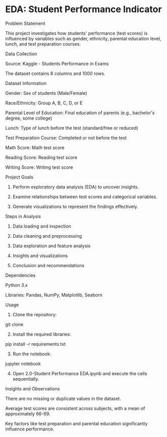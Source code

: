 

# EDA: Student Performance Indicator

Problem Statement

This project investigates how students' performance (test scores) is influenced by variables such as gender, ethnicity, parental education level, lunch, and test preparation courses.

Data Collection

Source: Kaggle - Students Performance in Exams

The dataset contains 8 columns and 1000 rows.


Dataset Information

Gender: Sex of students (Male/Female)

Race/Ethnicity: Group A, B, C, D, or E

Parental Level of Education: Final education of parents (e.g., bachelor's degree, some college)

Lunch: Type of lunch before the test (standard/free or reduced)

Test Preparation Course: Completed or not before the test

Math Score: Math test score

Reading Score: Reading test score

Writing Score: Writing test score


Project Goals

1. Perform exploratory data analysis (EDA) to uncover insights.


2. Examine relationships between test scores and categorical variables.


3. Generate visualizations to represent the findings effectively.



Steps in Analysis

1. Data loading and inspection


2. Data cleaning and preprocessing


3. Data exploration and feature analysis


4. Insights and visualizations


5. Conclusion and recommendations



Dependencies

Python 3.x

Libraries: Pandas, NumPy, Matplotlib, Seaborn


Usage

1. Clone the repository:

git clone <repository-url>


2. Install the required libraries:

pip install -r requirements.txt


3. Run the notebook:

jupyter notebook


4. Open 2.0-Student Performance EDA.ipynb and execute the cells sequentially.



Insights and Observations

There are no missing or duplicate values in the dataset.

Average test scores are consistent across subjects, with a mean of approximately 66-69.

Key factors like test preparation and parental education significantly influence performance.



   
